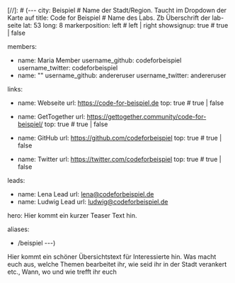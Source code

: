 [//]: # (---
city: Beispiel # Name der Stadt/Region. Taucht im Dropdown der Karte auf
title: Code for Beispiel # Name des Labs. Zb Überschrift der lab-seite
lat: 53
long: 8
markerposition: left # left | right
showsignup: true # true | false

members:
- name: Maria Member
  username_github: codeforbeispiel
  username_twitter: codeforbeispiel
- name: ""
  username_github: andereruser
  username_twitter: andereruser

links:
- name: Webseite
  url: https://code-for-beispiel.de
  top: true # true | false

- name: GetTogether
  url: https://gettogether.community/code-for-beispiel/
  top: true # true | false

- name: GitHub
  url: https://github.com/codeforbeispiel
  top: true # true | false

- name: Twitter
  url: https://twitter.com/codeforbeispiel
  top: true # true | false

leads:
- name: Lena Lead
  url: lena@codeforbeispiel.de
- name: Ludwig Lead
  url: ludwig@codeforbeispiel.de

hero: Hier kommt ein kurzer Teaser Text hin.

aliases:
- /beispiel
---)

Hier kommt ein schöner Übersichtstext für Interessierte hin. Was macht euch aus, welche Themen bearbeitet ihr, wie seid ihr in der Stadt verankert etc., Wann, wo und wie trefft ihr euch
